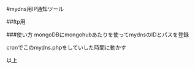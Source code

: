 #mydns用IP通知ツール

##ftp用

###使い方
mongoDBにmongohubあたりを使ってmydnsのIDとパスを登録

cronでこのmydns.phpをしていした時間に動かす

以上
